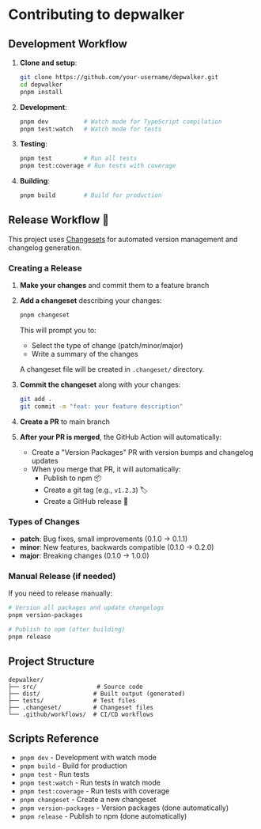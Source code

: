 # Contributing to depwalker

## Development Workflow

1. **Clone and setup**:
   ```bash
   git clone https://github.com/your-username/depwalker.git
   cd depwalker
   pnpm install
   ```

2. **Development**:
   ```bash
   pnpm dev          # Watch mode for TypeScript compilation
   pnpm test:watch   # Watch mode for tests
   ```

3. **Testing**:
   ```bash
   pnpm test         # Run all tests
   pnpm test:coverage # Run tests with coverage
   ```

4. **Building**:
   ```bash
   pnpm build        # Build for production
   ```

## Release Workflow 🚀

This project uses [Changesets](https://github.com/changesets/changesets) for automated version management and changelog generation.

### Creating a Release

1. **Make your changes** and commit them to a feature branch

2. **Add a changeset** describing your changes:
   ```bash
   pnpm changeset
   ```
   
   This will prompt you to:
   - Select the type of change (patch/minor/major)
   - Write a summary of the changes
   
   A changeset file will be created in `.changeset/` directory.

3. **Commit the changeset** along with your changes:
   ```bash
   git add .
   git commit -m "feat: your feature description"
   ```

4. **Create a PR** to main branch

5. **After your PR is merged**, the GitHub Action will automatically:
   - Create a "Version Packages" PR with version bumps and changelog updates
   - When you merge that PR, it will automatically:
     - Publish to npm 📦
     - Create a git tag (e.g., `v1.2.3`) 🏷️
     - Create a GitHub release 🚀

### Types of Changes

- **patch**: Bug fixes, small improvements (0.1.0 → 0.1.1)
- **minor**: New features, backwards compatible (0.1.0 → 0.2.0)  
- **major**: Breaking changes (0.1.0 → 1.0.0)

### Manual Release (if needed)

If you need to release manually:

```bash
# Version all packages and update changelogs
pnpm version-packages

# Publish to npm (after building)
pnpm release
```

## Project Structure

```
depwalker/
├── src/                 # Source code
├── dist/               # Built output (generated)
├── tests/              # Test files
├── .changeset/         # Changeset files
└── .github/workflows/  # CI/CD workflows
```

## Scripts Reference

- `pnpm dev` - Development with watch mode
- `pnpm build` - Build for production
- `pnpm test` - Run tests
- `pnpm test:watch` - Run tests in watch mode
- `pnpm test:coverage` - Run tests with coverage
- `pnpm changeset` - Create a new changeset
- `pnpm version-packages` - Version packages (done automatically)
- `pnpm release` - Publish to npm (done automatically)
